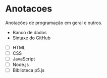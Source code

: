 # Anotacoes
Anotações de programação em geral e outros.
* Banco de dados
* Sintaxe do GitHub
- [ ] HTML
- [ ] CSS
- [ ] JavaScript
- [ ] Node.js
- [ ] Biblioteca p5.js
